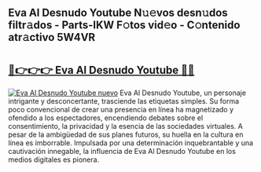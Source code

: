 ## Eva Al Desnudo Youtube N𝚞𝚎vos desn𝚞dos filtr𝚊dos - Parts-IKW F𝚘tos vid𝚎o - C𝚘ntenido atr𝚊ctivo 5W4VR

# <h2><a href="http://mbaeei.tromn.icu/?c=Eva+Al+Desnudo+Youtube">🔗👉👉👉 Eva Al Desnudo Youtube 🔗🔗</a></h2>

[![Eva Al Desnudo Youtube nuevo](https://i.imgur.com/pEAQMta.gif)](http://mbaeei.tromn.icu/?c=Eva+Al+Desnudo+Youtube)
Eva Al Desnudo Youtube, un personaje intrigante y desconcertante, trasciende las etiquetas simples. Su forma poco convencional de crear una presencia en línea ha magnetizado y ofendido a los espectadores, encendiendo debates sobre el consentimiento, la privacidad y la esencia de las sociedades virtuales. A pesar de la ambigüedad de sus planes futuros, su huella en la cultura en línea es imborrable. Impulsada por una determinación inquebrantable y una cautivación innegable, la influencia de Eva Al Desnudo Youtube en los medios digitales es pionera.
